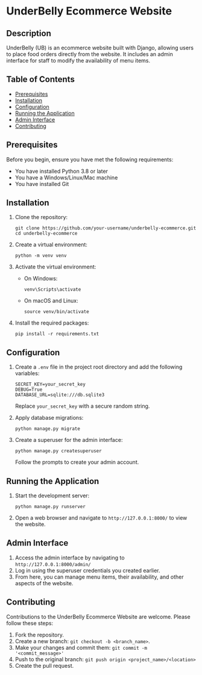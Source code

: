 # UnderBelly Ecommerce Website

## Description
UnderBelly (UB) is an ecommerce website built with Django, allowing users to place food orders directly from the website. It includes an admin interface for staff to modify the availability of menu items.

## Table of Contents
- [Prerequisites](#prerequisites)
- [Installation](#installation)
- [Configuration](#configuration)
- [Running the Application](#running-the-application)
- [Admin Interface](#admin-interface)
- [Contributing](#contributing)


## Prerequisites
Before you begin, ensure you have met the following requirements:
* You have installed Python 3.8 or later
* You have a Windows/Linux/Mac machine
* You have installed Git

## Installation

1. Clone the repository:
   ```
   git clone https://github.com/your-username/underbelly-ecommerce.git
   cd underbelly-ecommerce
   ```

2. Create a virtual environment:
   ```
   python -m venv venv
   ```

3. Activate the virtual environment:
   - On Windows:
     ```
     venv\Scripts\activate
     ```
   - On macOS and Linux:
     ```
     source venv/bin/activate
     ```

4. Install the required packages:
   ```
   pip install -r requirements.txt
   ```

## Configuration

1. Create a `.env` file in the project root directory and add the following variables:
   ```
   SECRET_KEY=your_secret_key
   DEBUG=True
   DATABASE_URL=sqlite:///db.sqlite3
   ```
   Replace `your_secret_key` with a secure random string.

2. Apply database migrations:
   ```
   python manage.py migrate
   ```

3. Create a superuser for the admin interface:
   ```
   python manage.py createsuperuser
   ```
   Follow the prompts to create your admin account.

## Running the Application

1. Start the development server:
   ```
   python manage.py runserver
   ```

2. Open a web browser and navigate to `http://127.0.0.1:8000/` to view the website.

## Admin Interface

1. Access the admin interface by navigating to `http://127.0.0.1:8000/admin/`
2. Log in using the superuser credentials you created earlier.
3. From here, you can manage menu items, their availability, and other aspects of the website.

## Contributing
Contributions to the UnderBelly Ecommerce Website are welcome. Please follow these steps:

1. Fork the repository.
2. Create a new branch: `git checkout -b <branch_name>`.
3. Make your changes and commit them: `git commit -m '<commit_message>'`
4. Push to the original branch: `git push origin <project_name>/<location>`
5. Create the pull request.


